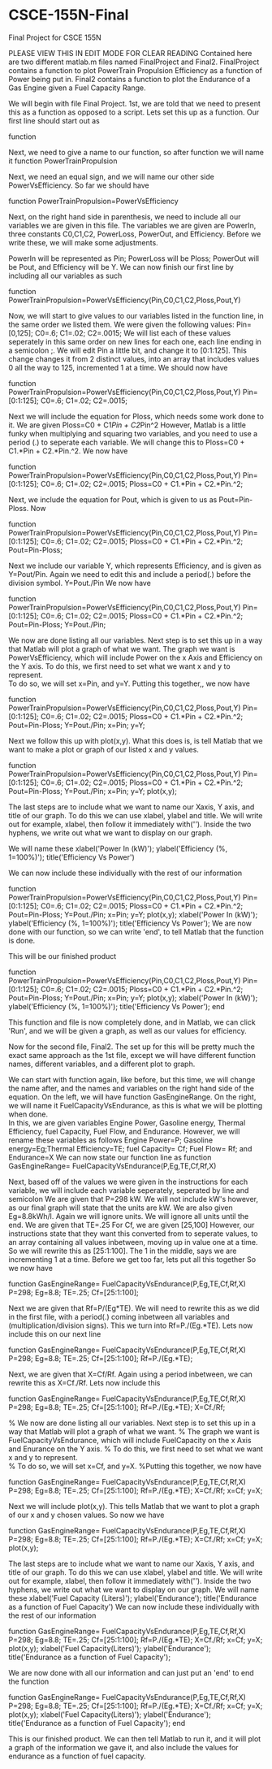 # CSCE-155N-Final
Final Project for CSCE 155N

PLEASE VIEW THIS IN EDIT MODE FOR CLEAR READING
Contained here are two different matlab.m files named FinalProject and Final2.
FinalProject contains a function to plot PowerTrain Propulsion Efficiency as a function of Power being put in.
Final2 contains a function to plot the Endurance of a Gas Engine given a Fuel Capacity Range.

We will begin with file Final Project.
1st, we are told that we need to present this as a function as opposed to a script.
Lets set this up as a function.  Our first line should start out as

function

Next, we need to give a name to our function, so after function we will name it
function PowerTrainPropulsion

Next, we need an equal sign, and we will name our other side PowerVsEfficiency.
So far we should have

function PowerTrainPropulsion=PowerVsEfficiency

Next, on the right hand side in parenthesis, we need to include all our variables we are given in this file.
The variables we are given are PowerIn, three constants C0,C1,C2, PowerLoss, PowerOut, and Efficiency.
Before we write these, we will make some adjustments.

PowerIn will be represented as Pin; PowerLoss will be Ploss; PowerOut will be Pout, and Efficiency will be Y.
We can now finish our first line by including all our variables as such

function PowerTrainPropulsion=PowerVsEfficiency(Pin,C0,C1,C2,Ploss,Pout,Y)

Now, we will start to give values to our variables listed in the function line, in the same order we listed them.
We were given the following values:  Pin=[0,125]; C0=.6; C1=.02; C2=.0015; We will list each of these values seperately in this same order on new lines for each one, each line ending in a semicolon ;. We will edit Pin a little bit, and change it to [0:1:125].  This change changes it from 2 distinct values, into an array that includes values 0 all the way to 125, incremented 1 at a time.
We should now have 

function PowerTrainPropulsion=PowerVsEfficiency(Pin,C0,C1,C2,Ploss,Pout,Y)
Pin=[0:1:125];
C0=.6;
C1=.02;
C2=.0015;

Next we will include the equation for Ploss, which needs some work done to it.  We are given Ploss=C0 + C1*Pin + C2*Pin^2
However, Matlab is a little funky when multiplying and squaring two variables, and you need to use a period (.) to seperate each variable.
We will change this to Ploss=C0 + C1.*Pin + C2.*Pin.^2.
We now have 

function PowerTrainPropulsion=PowerVsEfficiency(Pin,C0,C1,C2,Ploss,Pout,Y)
Pin=[0:1:125];
C0=.6;
C1=.02;
C2=.0015;
Ploss=C0 + C1.*Pin + C2.*Pin.^2;

Next, we include the equation for Pout, which is given to us as Pout=Pin-Ploss.
Now

function PowerTrainPropulsion=PowerVsEfficiency(Pin,C0,C1,C2,Ploss,Pout,Y)
Pin=[0:1:125];
C0=.6;
C1=.02;
C2=.0015;
Ploss=C0 + C1.*Pin + C2.*Pin.^2;
Pout=Pin-Ploss;

Next we include our variable Y, which represents Efficiency, and is given as Y=Pout/Pin.  Again we need to edit this and include a period(.) before the division symbol.
Y=Pout./Pin
We now have 

function PowerTrainPropulsion=PowerVsEfficiency(Pin,C0,C1,C2,Ploss,Pout,Y)
Pin=[0:1:125];
C0=.6;
C1=.02;
C2=.0015;
Ploss=C0 + C1.*Pin + C2.*Pin.^2;
Pout=Pin-Ploss;
Y=Pout./Pin;

 We now are done listing all our variables.  Next step is to set this up in a way that Matlab will plot a graph of what we want.
 The graph we want is PowerVsEfficiency, which will include Power on the x Axis and Efficiency on the Y axis.
 To do this, we first need to set what we want x and y to represent.  
 To do so, we will set x=Pin, and y=Y.
Putting this together,, we now have

function PowerTrainPropulsion=PowerVsEfficiency(Pin,C0,C1,C2,Ploss,Pout,Y)
Pin=[0:1:125];
C0=.6;
C1=.02;
C2=.0015;
Ploss=C0 + C1.*Pin + C2.*Pin.^2;
Pout=Pin-Ploss;
Y=Pout./Pin;
x=Pin;
y=Y;

Next we follow this up with plot(x,y).  What this does is, is tell Matlab that we want to make a plot or graph of our listed x and y values.

function PowerTrainPropulsion=PowerVsEfficiency(Pin,C0,C1,C2,Ploss,Pout,Y)
Pin=[0:1:125];
C0=.6;
C1=.02;
C2=.0015;
Ploss=C0 + C1.*Pin + C2.*Pin.^2;
Pout=Pin-Ploss;
Y=Pout./Pin;
x=Pin;
y=Y;
plot(x,y);

The last steps are to include what we want to name our Xaxis, Y axis, and title of our graph.
To do this we can use xlabel, ylabel and title. 
We will write out for example, xlabel, then follow it immediately with('').  Inside the two hyphens, we write out what we want to display on our graph.

We will name these
xlabel('Power In (kW)'); ylabel('Efficiency (%, 1=100%)'); title('Efficiency Vs Power')

We can now include these individually with the rest of our information

function PowerTrainPropulsion=PowerVsEfficiency(Pin,C0,C1,C2,Ploss,Pout,Y)
Pin=[0:1:125];
C0=.6;
C1=.02;
C2=.0015;
Ploss=C0 + C1.*Pin + C2.*Pin.^2;
Pout=Pin-Ploss;
Y=Pout./Pin;
x=Pin;
y=Y;
plot(x,y);
xlabel('Power In (kW)');
ylabel('Efficiency (%, 1=100%)'); 
title('Efficiency Vs Power');
We are now done with our function, so we can write 'end', to tell Matlab that the function is done. 

This will be our finished product

function PowerTrainPropulsion=PowerVsEfficiency(Pin,C0,C1,C2,Ploss,Pout,Y)
Pin=[0:1:125];
C0=.6;
C1=.02;
C2=.0015;
Ploss=C0 + C1.*Pin + C2.*Pin.^2;
Pout=Pin-Ploss;
Y=Pout./Pin;
x=Pin;
y=Y;
plot(x,y);
xlabel('Power In (kW)');
ylabel('Efficiency (%, 1=100%)'); 
title('Efficiency Vs Power');
end

This function and file is now completely done, and in Matlab, we can click 'Run', and we will be given a graph, as well as our values for efficiency.  







Now for the second file, Final2.
The set up for this will be pretty much the exact same approach as the 1st file, except we will have different function names, different variables, and a different plot to graph.

We can start with function again, like before, but this time, we will change the name after, and the names and variables on the right hand side of the equation.
On the left, we will have function GasEngineRange.
On the right, we will name it FuelCapacityVsEndurance, as this is what we will be plotting when done.  
In this, we are given variables Engine Power, Gasoline energy, Thermal Efficiency, fuel Capacity, Fuel Flow, and Endurance.
However, we will rename these variables as follows
Engine Power=P; Gasoline energy=Eg;Thermal Efficiency=TE; fuel Capacity= Cf; Fuel Flow= Rf; and Endurance=X
We can now state our function line as
function GasEngineRange= FuelCapacityVsEndurance(P,Eg,TE,Cf,Rf,X)

Next, based off of the values we were given in the instructions for each variable, we will include each variable seperately, seperated by line and semicolon 
We are given that P=298 kW.  We will not include kW's however, as our final graph will state that the units are kW.
We are also given Eg=8.8kWh/l.  Again we will ignore units.  We will ignore all units until the end.
We are given that TE=.25
For Cf, we are given [25,100]  However, our instructions state that they want this converted from to seperate values, to an array containing all values inbetween, moving up in value one at a time.  So we will rewrite this as [25:1:100].  The 1 in the middle, says we are incrementing 1 at a time.
Before we get too far, lets put all this together
So we now have

function GasEngineRange= FuelCapacityVsEndurance(P,Eg,TE,Cf,Rf,X)
P=298;
Eg=8.8;
TE=.25;
Cf=[25:1:100];

Next we are given that Rf=P/(Eg*TE).  We will need to rewrite this as we did in the first file, with a period(.) coming inbetween all variables and (multiplication/division signs).  This we turn into Rf=P./(Eg.*TE).
Lets now include this on our next line

function GasEngineRange= FuelCapacityVsEndurance(P,Eg,TE,Cf,Rf,X)
P=298;
Eg=8.8;
TE=.25;
Cf=[25:1:100];
Rf=P./(Eg.*TE);

Next, we are given that X=Cf/Rf.  Again using a period inbetween, we can rewrite this as
X=Cf./Rf.
Lets now include this

function GasEngineRange= FuelCapacityVsEndurance(P,Eg,TE,Cf,Rf,X)
P=298;
Eg=8.8;
TE=.25;
Cf=[25:1:100];
Rf=P./(Eg.*TE);
X=Cf./Rf;

% We now are done listing all our variables.  Next step is to set this up in a way that Matlab will plot a graph of what we want.
% The graph we want is FuelCapacityVsEndurance, which will include FuelCapacity on the x Axis and Enurance on the Y axis.
% To do this, we first need to set what we want x and y to represent.  
% To do so, we will set x=Cf, and y=X.
%Putting this together, we now have

function GasEngineRange= FuelCapacityVsEndurance(P,Eg,TE,Cf,Rf,X)
P=298;
Eg=8.8;
TE=.25;
Cf=[25:1:100];
Rf=P./(Eg.*TE);
X=Cf./Rf;
x=Cf;
y=X;

Next we will include plot(x,y).  This tells Matlab that we want to plot a graph of our x and y chosen values.
So now we have

function GasEngineRange= FuelCapacityVsEndurance(P,Eg,TE,Cf,Rf,X)
P=298;
Eg=8.8;
TE=.25;
Cf=[25:1:100];
Rf=P./(Eg.*TE);
X=Cf./Rf;
x=Cf;
y=X;
plot(x,y);

The last steps are to include what we want to name our Xaxis, Y axis, and title of our graph.
To do this we can use xlabel, ylabel and title. 
We will write out for example, xlabel, then follow it immediately with('').  Inside the two hyphens, we write out what we want to display on our graph.
We will name these
xlabel('Fuel Capacity (Liters)'); ylabel('Endurance'); title('Endurance as a function of Fuel Capacity')
We can now include these individually with the rest of our information

function GasEngineRange= FuelCapacityVsEndurance(P,Eg,TE,Cf,Rf,X)
P=298;
Eg=8.8;
TE=.25;
Cf=[25:1:100];
Rf=P./(Eg.*TE);
X=Cf./Rf;
x=Cf;
y=X;
plot(x,y);
xlabel('Fuel Capacity(Liters)');
ylabel('Endurance');
title('Endurance as a function of Fuel Capacity');

We are now done with all our information and can just put an 'end' to end the function

function GasEngineRange= FuelCapacityVsEndurance(P,Eg,TE,Cf,Rf,X)
P=298;
Eg=8.8;
TE=.25;
Cf=[25:1:100];
Rf=P./(Eg.*TE);
X=Cf./Rf;
x=Cf;
y=X;
plot(x,y);
xlabel('Fuel Capacity(Liters)');
ylabel('Endurance');
title('Endurance as a function of Fuel Capacity');
end

This is our finished product.  We can then tell Matlab to run it, and it will plot a graph of the information we gave it, and also include the values for endurance as a function of fuel capacity.










